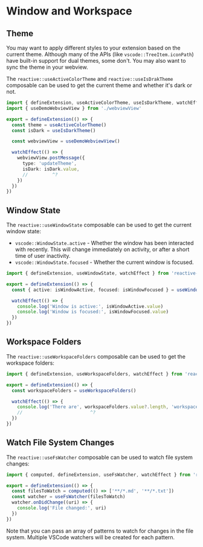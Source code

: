 # Window and Workspace

## Theme

You may want to apply different styles to your extension based on the current theme. Although many of the APIs (like `vscode::TreeItem.iconPath`) have built-in support for dual themes, some don't. You may also want to sync the theme in your webview.

The `reactive::useActiveColorTheme` and `reactive::useIsDrakTheme` composable can be used to get the current theme and whether it's dark or not.

```ts {5,6}
import { defineExtension, useActiveColorTheme, useIsDarkTheme, watchEffect } from 'reactive-vscode'
import { useDemoWebviewView } from './webviewView'

export = defineExtension(() => {
  const theme = useActiveColorTheme()
  const isDark = useIsDarkTheme()

  const webviewView = useDemoWebviewView()

  watchEffect(() => {
    webviewView.postMessage({
      type: 'updateTheme',
      isDark: isDark.value,
      //         ^?
    })
  })
})
```

## Window State

The `reactive::useWindowState` composable can be used to get the current window state:

- `vscode::WindowState.active` - Whether the window has been interacted with recently. This will change immediately on activity, or after a short time of user inactivity.
- `vscode::WindowState.focused` - Whether the current window is focused.

```ts {4}
import { defineExtension, useWindowState, watchEffect } from 'reactive-vscode'

export = defineExtension(() => {
  const { active: isWindowActive, focused: isWindowFocused } = useWindowState()

  watchEffect(() => {
    console.log('Window is active:', isWindowActive.value)
    console.log('Window is focused:', isWindowFocused.value)
  })
})
```

## Workspace Folders

The `reactive::useWorkspaceFolders` composable can be used to get the workspace folders:

```ts {4}
import { defineExtension, useWorkspaceFolders, watchEffect } from 'reactive-vscode'

export = defineExtension(() => {
  const workspaceFolders = useWorkspaceFolders()

  watchEffect(() => {
    console.log('There are', workspaceFolders.value?.length, 'workspace folders')
    //                         ^?
  })
})
```

## Watch File System Changes

The `reactive::useFsWatcher` composable can be used to watch file system changes:

```ts {4}
import { computed, defineExtension, useFsWatcher, watchEffect } from 'reactive-vscode'

export = defineExtension(() => {
  const filesToWatch = computed(() => ['**/*.md', '**/*.txt'])
  const watcher = useFsWatcher(filesToWatch)
  watcher.onDidChange((uri) => {
    console.log('File changed:', uri)
  })
})
```

Note that you can pass an array of patterns to watch for changes in the file system. Multiple VSCode watchers will be created for each pattern.
